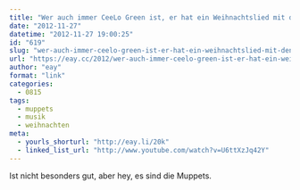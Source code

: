```yaml
---
title: "Wer auch immer CeeLo Green ist, er hat ein Weihnachtslied mit den Muppets gemacht"
date: "2012-11-27"
datetime: "2012-11-27 19:00:25"
id: "619"
slug: "wer-auch-immer-ceelo-green-ist-er-hat-ein-weihnachtslied-mit-den-muppets-gemacht"
url: "https://eay.cc/2012/wer-auch-immer-ceelo-green-ist-er-hat-ein-weihnachtslied-mit-den-muppets-gemacht/"
author: "eay"
format: "link"
categories:
  - 0815
tags:
  - muppets
  - musik
  - weihnachten
meta:
  - yourls_shorturl: "http://eay.li/20k"
  - linked_list_url: "http://www.youtube.com/watch?v=U6ttXzJq42Y"
---
```


Ist nicht besonders gut, aber hey, es sind die Muppets.
